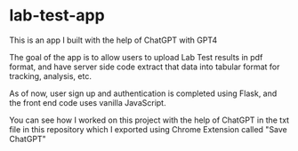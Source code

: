 # lab-test-app
This is an app I built with the help of ChatGPT with GPT4

The goal of the app is to allow users to upload Lab Test results in pdf format, and have server side code extract that data into tabular format for tracking, analysis, etc.

As of now, user sign up and authentication is completed using Flask, and the front end code uses vanilla JavaScript.

You can see how I worked on this project with the help of ChatGPT in the txt file in this repository which I exported using Chrome Extension called "Save ChatGPT"


